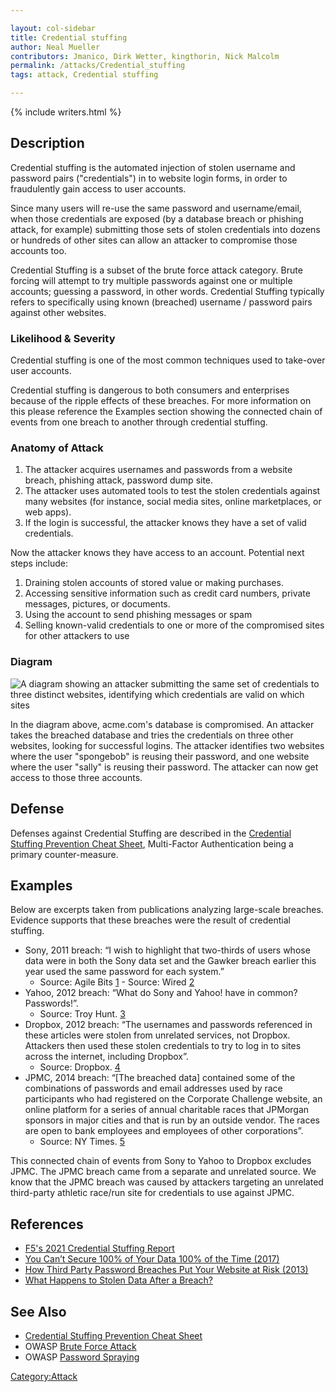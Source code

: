 ```yaml
---

layout: col-sidebar
title: Credential stuffing
author: Neal Mueller
contributors: Jmanico, Dirk Wetter, kingthorin, Nick Malcolm
permalink: /attacks/Credential_stuffing
tags: attack, Credential stuffing

---
```


{% include writers.html %}

## Description

Credential stuffing is the automated injection of stolen username and password pairs ("credentials") in to website login forms, in order to fraudulently gain access to user accounts. 

Since many users will re-use the same password and username/email, when those credentials are exposed (by a database breach or phishing attack, for example) submitting those sets of stolen credentials into dozens or hundreds of other sites can allow an attacker to compromise those accounts too.

Credential Stuffing is a subset of the brute force attack category. Brute forcing will attempt to try multiple passwords against one or multiple accounts; guessing a password, in other words. Credential Stuffing typically refers to specifically using known (breached) username / password pairs against other websites.


### Likelihood & Severity

Credential stuffing is one of the most common techniques used to
take-over user accounts. 

Credential stuffing is dangerous to both consumers and enterprises because of the ripple effects of these breaches. For more information on this please reference the Examples section showing the connected chain of events from one breach to another through credential stuffing.

### Anatomy of Attack

1.  The attacker acquires usernames and passwords from a website breach, phishing attack, password dump site.
2.  The attacker uses automated tools to test the stolen credentials against many websites (for instance, social media sites, online marketplaces, or web apps).
3.  If the login is successful, the attacker knows they have a set of valid credentials.

Now the attacker knows they have access to an account. Potential next steps include:

1.  Draining stolen accounts of stored value or making purchases.
2.  Accessing sensitive information such as credit card numbers, private messages, pictures, or documents.
3.  Using the account to send phishing messages or spam
4.  Selling known-valid credentials to one or more of the compromised sites for other attackers to use

### Diagram

![A diagram showing an attacker submitting the same set of credentials to three distinct websites, identifying which credentials are valid on which sites](../assets/images/attacks/credential-stuffing.png)

In the diagram above, acme.com's database is compromised. An attacker takes the breached database and tries the credentials on three other websites, looking for successful logins. The attacker identifies two websites where the user "spongebob" is reusing their password, and one website where the user "sally" is reusing their password. The attacker can now get access to those three accounts.

## Defense

Defenses against Credential Stuffing are described in the [Credential Stuffing Prevention Cheat Sheet](https://cheatsheetseries.owasp.org/cheatsheets/Credential_Stuffing_Prevention_Cheat_Sheet.html), Multi-Factor Authentication being a primary counter-measure.


## Examples

Below are excerpts taken from publications analyzing large-scale
breaches. Evidence supports that these breaches were the result of
credential stuffing.

- Sony, 2011 breach: “I wish to highlight that two-thirds of users whose data were in both the Sony data set and the Gawker breach earlier this year used the same password for each system.”
  - Source: Agile Bits     [1](https://blog.agilebits.com/2011/06/07/two-thirds-of-web-users-re-use-the-same-passwords/) - Source: Wired [2](http://www.wired.com/2011/10/93000-sony-accounts-breached/)
- Yahoo, 2012 breach: “What do Sony and Yahoo\! have in common? Passwords\!”.
  - Source: Troy Hunt. [3](http://www.troyhunt.com/2012/07/what-do-sony-and-yahoo-have-in-common.html)
- Dropbox, 2012 breach: “The usernames and passwords referenced in these articles were stolen from unrelated services, not Dropbox. Attackers then used these stolen credentials to try to log in to sites across the internet, including Dropbox”.
  - Source: Dropbox. [4](https://blog.dropbox.com/topics/company/dropbox-wasnt-hacked/)
- JPMC, 2014 breach: “[The breached data] contained some of the combinations of passwords and email addresses used by race participants who had registered on the Corporate Challenge website, an online platform for a series of annual charitable races that JPMorgan sponsors in major cities and that is run by an outside vendor. The races are open to bank employees and employees of other corporations”.
  - Source: NY Times. [5](http://dealbook.nytimes.com/2014/10/31/discovery-of-jpmorgan-cyberattack-aided-by-company-that-runs-race-website-for-bank/)

This connected chain of events from Sony to Yahoo to Dropbox excludes
JPMC. The JPMC breach came from a separate and unrelated source. We know
that the JPMC breach was caused by attackers targeting an unrelated
third-party athletic race/run site for credentials to use against JPMC.


## References


  - [F5's 2021 Credential Stuffing Report](https://www.f5.com/labs/articles/threat-intelligence/2021-credential-stuffing-report)
  - [You Can’t Secure 100% of Your Data 100% of the Time (2017)](https://hbr.org/2017/12/you-cant-secure-100-of-your-data-100-of-the-time)
  - [How Third Party Password Breaches Put Your Website at Risk (2013)](http://michael-coates.blogspot.be/2013/11/how-third-party-password-breaches-put.html)
  - [What Happens to Stolen Data After a Breach?](http://www.securityweek.com/what-happens-stolen-data-after-breach)

## See Also

  - [Credential Stuffing Prevention Cheat Sheet](https://cheatsheetseries.owasp.org/cheatsheets/Credential_Stuffing_Prevention_Cheat_Sheet.html)
  - OWASP [Brute Force Attack](https://owasp.org/www-community/attacks/Brute_force_attack) 
  - OWASP [Password Spraying](https://owasp.org/www-community/attacks/Password_Spraying_Attack) 

[Category:Attack](https://owasp.org/www-community/attacks/)
